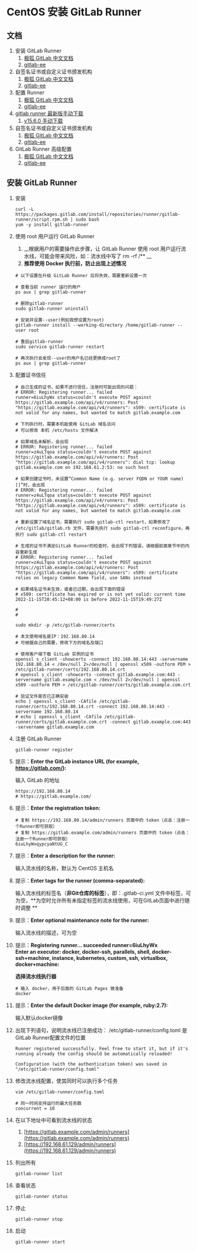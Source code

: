 # CentOS 安装 GitLab Runner

## 文档

1. 安装 GitLab Runner
    1. [极狐 GitLab 中文文档](https://docs.gitlab.cn/runner/install/linux-repository.html)
    2. [gitlab-ee](https://docs.gitlab.com/runner/install/linux-repository.html)
2. 自签名证书或自定义证书颁发机构
    1. [极狐 GitLab 中文文档](https://docs.gitlab.cn/runner/configuration/tls-self-signed.html)
    2. [gitlab-ee](https://docs.gitlab.com/runner/configuration/tls-self-signed.html)
3. 配置 Runner
    1. [极狐 GitLab 中文文档](https://docs.gitlab.cn/jh/ci/runners/configure_runners.html)
    2. [gitlab-ee](https://docs.gitlab.com/ee/ci/runners/configure_runners.html)
4. [gitlab runner 最新版手动下载](https://gitlab-runner-downloads.s3.amazonaws.com/latest/index.html)
    1. [v15.6.0 手动下载](https://gitlab-runner-downloads.s3.amazonaws.com/v15.6.0/index.html)
5. 自签名证书或自定义证书颁发机构
    1. [极狐 GitLab 中文文档](https://docs.gitlab.cn/runner/configuration/tls-self-signed.html)
    2. [gitlab-ee](https://docs.gitlab.com/runner/configuration/tls-self-signed.html)
6. GitLab Runner 高级配置
    1. [极狐 GitLab 中文文档](https://docs.gitlab.cn/runner/configuration/advanced-configuration.html)
    2. [gitlab-ee](https://docs.gitlab.com/runner/configuration/advanced-configuration.html)

## 安装 GitLab Runner

1. 安装

   ```shell
   curl -L https://packages.gitlab.com/install/repositories/runner/gitlab-runner/script.rpm.sh | sudo bash
   yum -y install gitlab-runner
   ```

2. 使用 root 用户运行 GitLab Runner

    1. __根据用户的需要操作此步骤，让 GitLab Runner 使用 root 用户运行流水线，可能会带来风险，如：流水线中写了 rm -rf /\*\*
       __
    2. **推荐使用 Docker 执行前，防止出现上述情况**

   ```shell
   # 以下设置在升级 GitLab Runner 后将失效，需要重新设置一次
   
   # 查看当前 runner 运行的用户
   ps aux | grep gitlab-runner
   
   # 删除gitlab-runner
   sudo gitlab-runner uninstall
   
   # 安装并设置--user(例如我想设置为root)
   gitlab-runner install --working-directory /home/gitlab-runner --user root
   
   # 重启gitlab-runner
   sudo service gitlab-runner restart
   
   # 再次执行会发现--user的用户名已经更换成root了 
   ps aux | grep gitlab-runner
   ```

3. 配置证书信任

   ```shell
   # 自己生成的证书，如果不进行信任，注册时可能出现的问题：
   # ERROR: Registering runner... failed                 runner=6iuLhyWx status=couldn't execute POST against https://gitlab.example.com/api/v4/runners: Post "https://gitlab.example.com/api/v4/runners": x509: certificate is not valid for any names, but wanted to match gitlab.example.com
   
   # 下列执行时，需要本机能使用 GitLab 域名访问
   # 可以修改 本机 /etc/hosts 文件解决
   
   # 如果域名未解析，会出现
   # ERROR: Registering runner... failed                 runner=z4uLTqoa status=couldn't execute POST against https://gitlab.example.com/api/v4/runners: Post "https://gitlab.example.com/api/v4/runners": dial tcp: lookup gitlab.example.com on 192.168.61.2:53: no such host
   
   # 如果创建证书时，未设置“Common Name (e.g. server FQDN or YOUR name) []”时，会出现
   # ERROR: Registering runner... failed                 runner=z4uLTqoa status=couldn't execute POST against https://gitlab.example.com/api/v4/runners: Post "https://gitlab.example.com/api/v4/runners": x509: certificate is not valid for any names, but wanted to match gitlab.example.com
   
   # 重新设置了域名证书，需要执行 sudo gitlab-ctl restart，如果修改了 /etc/gitlab/gitlab.rb 文件，需要先执行 sudo gitlab-ctl reconfigure，再执行 sudo gitlab-ctl restart
   
   # 生成的证书不满足GitLab Runner的检查时，会出现下列错误，请根据前面章节中的内容重新生成
   # ERROR: Registering runner... failed                 runner=z4uLTqoa status=couldn't execute POST against https://gitlab.example.com/api/v4/runners: Post "https://gitlab.example.com/api/v4/runners": x509: certificate relies on legacy Common Name field, use SANs instead
   
   # 如果域名证书未生效，或者已过期，会出现下面的错误
   # x509: certificate has expired or is not yet valid: current time 2022-11-15T20:45:12+08:00 is before 2022-11-15T19:49:27Z
   
   #
   #
   
   sudo mkdir -p /etc/gitlab-runner/certs
   
   # 本文使用域名是IP：192.168.80.14
   # 可根据自己的需要，修改下方的域名及端口
   
   # 使用客户端下载 GitLab 实例的证书
   openssl s_client -showcerts -connect 192.168.80.14:443 -servername 192.168.80.14 < /dev/null 2>/dev/null | openssl x509 -outform PEM > /etc/gitlab-runner/certs/192.168.80.14.crt
   # openssl s_client -showcerts -connect gitlab.example.com:443 -servername gitlab.example.com < /dev/null 2>/dev/null | openssl x509 -outform PEM > /etc/gitlab-runner/certs/gitlab.example.com.crt
   
   # 验证文件是否已正确安装
   echo | openssl s_client -CAfile /etc/gitlab-runner/certs/192.168.80.14.crt -connect 192.168.80.14:443 -servername 192.168.80.14
   # echo | openssl s_client -CAfile /etc/gitlab-runner/certs/gitlab.example.com.crt -connect gitlab.example.com:443 -servername gitlab.example.com
   ```

4. 注册 GitLab Runner

   ```shell
   gitlab-runner register
   ```

5. 提示：**Enter the GitLab instance URL (for example, https://gitlab.com/):**

   输入 GitLab 的地址

   ```shell
   https://192.168.80.14
   # https://gitlab.example.com/
   ```

6. 提示：**Enter the registration token:**

   ```shell
   # 复制 https://192.168.80.14/admin/runners 页面中的 token（点击：注册一个Runner即可获取）
   # 复制 https://gitlab.example.com/admin/runners 页面中的 token（点击：注册一个Runner即可获取）
   6iuLhyWxqypcyaNtUG_C
   ```

7. 提示：**Enter a description for the runner:**

   输入流水线的名称，默认为 CentOS 主机名

8. 提示：**Enter tags for the runner (comma-separated):**

   输入流水线的标签名（**非Git仓库的标签**），即：.gitlab-ci.yml 文件中标签，可为空，**为空时允许所有未指定标签的流水线使用，可在GitLab页面中进行随时调整
   **

9. 提示：**Enter optional maintenance note for the runner:**

   输入流水线的描述，可为空

10. 提示：**Registering runner... succeeded runner=6iuLhyWx**<br/>
    **Enter an executor: docker, docker-ssh, parallels, shell, docker-ssh+machine, instance, kubernetes, custom, ssh,
    virtualbox, docker+machine:**

    **选择流水线执行器**

    ```shell
    # 输入 docker，用于后面的 GitLab Pages 做准备
    docker
    ```

11. 提示：**Enter the default Docker image (for example, ruby:2.7):**

    输入默认docker镜像

12. 出现下列语句，说明流水线已注册成功：
    /etc/gitlab-runner/config.toml 是GitLab Runner配置文件的位置

    ```shell
    Runner registered successfully. Feel free to start it, but if it's running already the config should be automatically reloaded!
     
    Configuration (with the authentication token) was saved in "/etc/gitlab-runner/config.toml" 
    ```

13. 修改流水线配置，使其同时可以执行多个任务

    ```shell
    vim /etc/gitlab-runner/config.toml
    ```

    ```shell
    # 同一时间支持运行的最大任务数
    concurrent = 10
    ```

14. 在以下地址中可看到流水线的状态
    1. [https://gitlab.example.com/admin/runners](https://gitlab.example.com/admin/runners)
    2. [https://192.168.61.129/admin/runners](https://192.168.61.129/admin/runners)

15. 列出所有

    ```shell
    gitlab-runner list
    ```

16. 查看状态

    ```shell
    gitlab-runner status
    ```

17. 停止

    ```shell
    gitlab-runner stop
    ```

18. 启动

    ```shell
    gitlab-runner start
    ```
